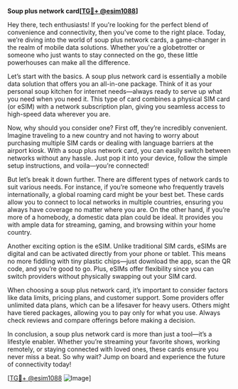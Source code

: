 **Soup plus network card[[TG💪+ @esim1088](https://t.me/s/esim1088)]**

Hey there, tech enthusiasts! If you're looking for the perfect blend of convenience and connectivity, then you've come to the right place. Today, we’re diving into the world of soup plus network cards, a game-changer in the realm of mobile data solutions. Whether you're a globetrotter or someone who just wants to stay connected on the go, these little powerhouses can make all the difference.

Let’s start with the basics. A soup plus network card is essentially a mobile data solution that offers you an all-in-one package. Think of it as your personal soup kitchen for internet needs—always ready to serve up what you need when you need it. This type of card combines a physical SIM card (or eSIM) with a network subscription plan, giving you seamless access to high-speed data wherever you are.

Now, why should you consider one? First off, they’re incredibly convenient. Imagine traveling to a new country and not having to worry about purchasing multiple SIM cards or dealing with language barriers at the airport kiosk. With a soup plus network card, you can easily switch between networks without any hassle. Just pop it into your device, follow the simple setup instructions, and voila—you’re connected!

But let’s break it down further. There are different types of network cards to suit various needs. For instance, if you’re someone who frequently travels internationally, a global roaming card might be your best bet. These cards allow you to connect to local networks in multiple countries, ensuring you always have coverage no matter where you are. On the other hand, if you’re more of a homebody, a domestic data plan could be ideal. It provides you with ample data for streaming, gaming, and browsing within your home country.

Another exciting option is the eSIM. Unlike traditional SIM cards, eSIMs are digital and can be activated directly from your phone or tablet. This means no more fiddling with tiny plastic chips—just download the app, scan the QR code, and you’re good to go. Plus, eSIMs offer flexibility since you can switch providers without physically swapping out your SIM card.

When choosing a soup plus network card, it’s important to consider factors like data limits, pricing plans, and customer support. Some providers offer unlimited data plans, which can be a lifesaver for heavy users. Others might have tiered packages, allowing you to pay only for what you use. Always check reviews and compare offerings before making a decision.

In conclusion, a soup plus network card is more than just a tool—it’s a lifestyle enabler. Whether you’re streaming your favorite shows, working remotely, or staying connected with loved ones, these cards ensure you never miss a beat. So why wait? Jump on board and experience the future of connectivity today!

[[TG💪+ @esim1088](https://t.me/s/esim1088) ![Image](https://i.postimg.cc/Y0z9fWf4/image.png)]